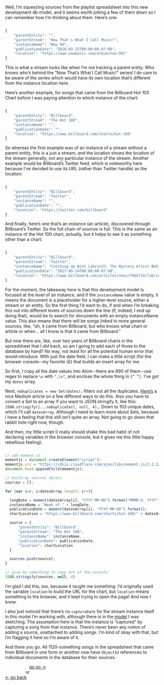 Well, I’m squeezing sources from the playlist spreadsheet into this new development db model, and it seems worth jotting a few of them down so I can remember how I’m thinking about them. Here’s one:

```Javascript

{
    "parentEntity": "",
    "parentStream": "Now That's What I Call Music!",
    "instanceName": "Now 99",
    "publicationDate": "2018-03-23T00:00:00-07:00",
    "location": "https://www.nowmusic.com/album/now-99/"
}


```

This is what a stream looks like when I’m not tracking a parent entity. Who knows who’s behind the “Now That’s What I Call Music!” series! I do care to be aware of the series which would have its own location that’s different from the instance location here.

Here’s another example, for songs that came from the Billboard Hot 100 Chart before I was paying attention to which instance of the chart:

```Javascript

{
    "parentEntity": "Billboard",
    "parentStream": "The Hot 100",
    "instanceName": "",
    "publicationDate": "",
    "location": "https://www.billboard.com/charts/hot-100"
}

```

So whereas the first example was of an instance of a stream without a parent entity, this is a just a stream, and the location shows the location of the stream generally, not any particular instance of the stream. Another example would be Billboard’s Twitter feed, which is noteworthy here because I’ve decided to use its URL (rather than Twitter handle) as the location:

```Javascript

{
    "parentEntity": "Billboard",
    "parentStream": "Twitter",
    "instanceName": "",
    "publicationDate": "",
    "location": "https://twitter.com/billboard"
}

```

And finally, here’s one that’s an instance (an article), discovered through Billboard’s Twitter. So the full chain of sources is full. This is the same as an instance of the Hot 100 chart, actually, but it helps to see it as something other than a chart:

```Javascript

{
    "parentEntity": "Billboard",
    "parentStream": "Twitter",
    "instanceName": "Catching Up With Labrinth: The Mystery Artist Behind Apple Watch Commercial's Viral Song",
    "publicationDate": "2017-09-14T00:00:00-07:00",
    "location": "https://www.billboard.com/articles/news/7965714/labrinth-apple-watch-commercials-artist-song-interview"
}

```

For the moment, the takeaway here is that this development model is focused at the level of an instance, and if the `instanceName` value is empty, it means the document is a placeholder for a higher-level source, either a stream or an entity. So the first thing I’d want to do, if and when I’m breaking this out into different levels of sources down the line (if, indeed, I end up doing that), would be to search for documents with an empty instanceName value. This also means that there will be songs linked to more general sources, like, “oh, it came from Billboard, but who knows what chart or article or when… all I know is that it came from Billboard.”

But now there are, like, over two years of Billboard charts in the spreadsheet that I *did* track, so am I going to add each of those to the database by hand? No way, not least for all the potential human error that would introduce. With just the date field, I can make a little script (for the browser console--my favorite :stuck_out_tongue:) that builds an insert array for me.

So first, I copy all the date values into Atom--there are 890 of them--use regex to replace `\n` with `",\n"`, and enclose the whole thing in `[“ “]`. I’ve got my `dates` array.

Next, `noDuplicates = new Set(dates);` filters out all the duplicates. [Here’s](https://medium.com/dailyjs/how-to-remove-array-duplicates-in-es6-5daa8789641c) a nice Medium article on a few different ways to do this. Also you have to convert a Set to an array if you want to JSON.stringify it, like this: `JSON.stringify([...noDuplicates], null, 4);`. Down to 103 unique dates, which I’ll call `datesArray`. Although I need to learn more about Sets, because I have a feeling that this still isn’t quite an array. Not going to go down that rabbit hole right now, though.

And then, my little script (I really should shake this bad habit of not declaring variables in the browser console, but it gives me this little happy rebellious feeling):

```Javascript

// add moment.js
momentjs = document.createElement("script");
momentjs.src = "https://cdnjs.cloudflare.com/ajax/libs/moment.js/2.2.1/moment.min.js";
document.head.appendChild(momentjs);

// build my sources object
sources = [];

for (var i=0; i<datesArray.length; i++){

  longDate = moment(datesArray[i], "YYYY-MM-DD").format("MMMM D, YYYY")
  instanceName = "Week of " + longDate;
  publicationDate = moment(datesArray[i], "YYYY-MM-DD").format();
  chartLocation = "https://www.billboard.com/charts/hot-100/" + datesArray[i];

  source = {
      "parentEntity": "Billboard",
      "parentStream": "The Hot 100",
      "instanceName": instanceName,
      "publicationDate": publicationDate,
      "location": chartLocation
  }

  sources.push(source);
}

// give me something to copy out of the console
JSON.stringify(sources, null, 4)

```

I’m glad I did this, too, because it taught me something. I’d originally used the variable `location` to build the URL for the chart, but `location` means something to the browser, and it kept trying to open the page! And now I know.

I also just noticed that there’s no `captureDate` for the stream instance itself in this model I’m working with, although there is in the [model](https://github.com/davidforrest/Data-model/blob/master/models/streamInstance.js) I was sketching. The assumption here is that the instance is “captured” by capturing a song from that instance. There’s never been any notion of adding a source, unattached to adding songs. I’m kind of okay with that, but I’m flagging it here so I’m aware of it.

And there you go. All 1120-something songs in the spreadsheet that came from Billboard in one form or another now have `ObjectId` references to individual documents in the database for their sources.


&nbsp;&nbsp;&nbsp;&nbsp;&nbsp;&nbsp;&nbsp;&nbsp;&nbsp;&nbsp;&nbsp;&nbsp;&nbsp;&nbsp;&nbsp;&nbsp;&nbsp;&nbsp;&nbsp; [go on →]()\
&nbsp;&nbsp;&nbsp;&nbsp;&nbsp;&nbsp;&nbsp;&nbsp;&nbsp;&nbsp;&nbsp;&nbsp;&nbsp;&nbsp;&nbsp;&nbsp; or\
[← go back](2020-05-05-new-music-tuesday.md)
